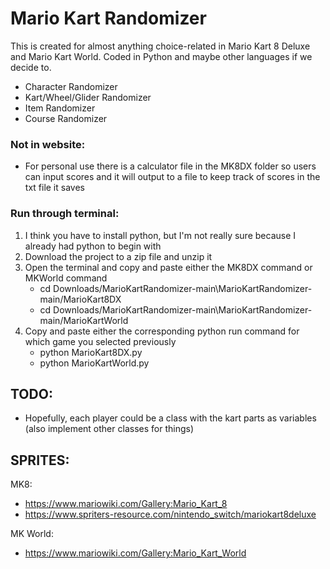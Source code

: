 # Mario Kart Randomizer

This is created for almost anything choice-related in Mario Kart 8 Deluxe and Mario Kart World. Coded in Python and maybe other languages if we decide to.

- Character Randomizer
- Kart/Wheel/Glider Randomizer
- Item Randomizer
- Course Randomizer

### Not in website:
- For personal use there is a calculator file in the MK8DX folder so users can input scores and it will output to a file to keep track of scores in the txt file it saves

### Run through terminal:
1. I think you have to install python, but I'm not really sure because I already had python to begin with
2. Download the project to a zip file and unzip it
3. Open the terminal and copy and paste either the MK8DX command or MKWorld command
   - cd Downloads/MarioKartRandomizer-main\MarioKartRandomizer-main/MarioKart8DX
   - cd Downloads/MarioKartRandomizer-main\MarioKartRandomizer-main/MarioKartWorld
4. Copy and paste either the corresponding python run command for which game you selected previously
   - python MarioKart8DX.py
   - python MarioKartWorld.py

## TODO:
- Hopefully, each player could be a class with the kart parts as variables (also implement other classes for things)

## SPRITES:
MK8:
- https://www.mariowiki.com/Gallery:Mario_Kart_8
- https://www.spriters-resource.com/nintendo_switch/mariokart8deluxe

MK World:
- https://www.mariowiki.com/Gallery:Mario_Kart_World
